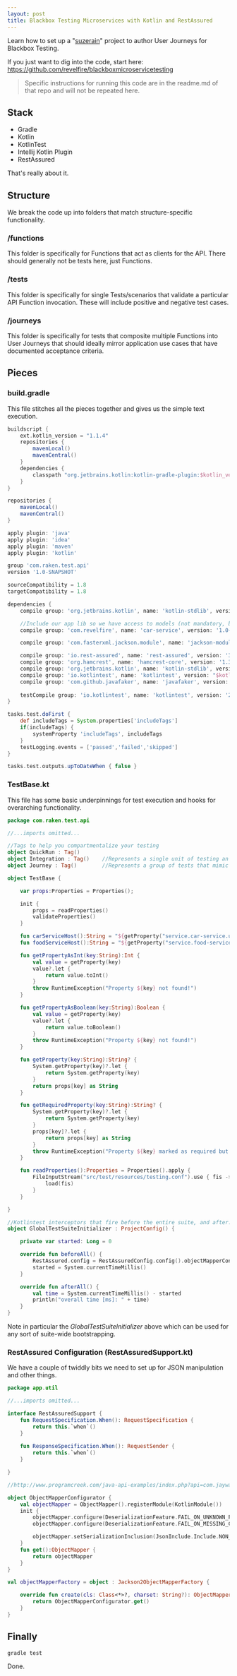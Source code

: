 ```yaml
---
layout: post
title: Blackbox Testing Microservices with Kotlin and RestAssured
---
```


Learn how to set up a "[suzerain](https://www.merriam-webster.com/dictionary/suzerain)" project to author 
User Journeys for Blackbox Testing.

If you just want to dig into the code, start here: https://github.com/revelfire/blackboxmicroservicetesting

> Specific instructions for running this code are in the readme.md of that repo and will not be repeated here.

## Stack
* Gradle
* Kotlin
* KotlinTest
* Intellij Kotlin Plugin
* RestAssured

That's really about it. 

## Structure

We break the code up into folders that match structure-specific functionality.

### /functions
This folder is specifically for Functions that act as clients for
 the API. There should generally not be tests here, just Functions.

### /tests
This folder is specifically for single Tests/scenarios that validate a
 particular API Function invocation. These will include positive and negative
 test cases.

### /journeys
This folder is specifically for tests that composite multiple Functions
into User Journeys that should ideally mirror application use cases
that have documented acceptance criteria. 

## Pieces

### build.gradle

This file stitches all the pieces together and gives us the simple text execution.

```groovy
buildscript {
    ext.kotlin_version = "1.1.4"
    repositories {
        mavenLocal()
        mavenCentral()
    }
    dependencies {
        classpath "org.jetbrains.kotlin:kotlin-gradle-plugin:$kotlin_version"
    }
}

repositories {
    mavenLocal()
    mavenCentral()
}

apply plugin: 'java'
apply plugin: 'idea'
apply plugin: 'maven'
apply plugin: 'kotlin'

group 'com.raken.test.api'
version '1.0-SNAPSHOT'

sourceCompatibility = 1.8
targetCompatibility = 1.8

dependencies {
    compile group: 'org.jetbrains.kotlin', name: 'kotlin-stdlib', version: "$kotlin_version"

    //Include our app lib so we have access to models (not mandatory, but helpful)
    compile group: 'com.revelfire', name: 'car-service', version: '1.0-SNAPSHOT'

    compile group: 'com.fasterxml.jackson.module', name: 'jackson-module-kotlin', version: '2.9.0'

    compile group: 'io.rest-assured', name: 'rest-assured', version: '3.0.2'
    compile group: 'org.hamcrest', name: 'hamcrest-core', version: '1.3'
    compile group: 'org.jetbrains.kotlin', name: 'kotlin-stdlib', version: "$kotlin_version"
    compile group: 'io.kotlintest', name: 'kotlintest', version: "$kotlin_version"
    compile group: 'com.github.javafaker', name: 'javafaker', version: "0.13"
    
    testCompile group: 'io.kotlintest', name: 'kotlintest', version: '2.0.1'
}

tasks.test.doFirst {
    def includeTags = System.properties['includeTags']
    if(includeTags) {
        systemProperty 'includeTags', includeTags
    }
    testLogging.events = ['passed','failed','skipped']
}

tasks.test.outputs.upToDateWhen { false }
```

### TestBase.kt
This file has some basic underpinnings for test execution and hooks for 
overarching functionality.

```kotlin
package com.raken.test.api

//...imports omitted...

//Tags to help you compartmentalize your testing
object QuickRun : Tag()
object Integration : Tag()    //Represents a single unit of testing an API endpoint (various scenarios possibly)
object Journey : Tag()        //Represents a group of tests that mimic a user behavior/journey through the app

object TestBase {

    var props:Properties = Properties();

    init {
        props = readProperties()
        validateProperties()
    }

    fun carServiceHost():String = "${getProperty("service.car-service.url")}:${getProperty("service.car-service.port")}"
    fun foodServiceHost():String = "${getProperty("service.food-service.url")}:${getProperty("service.food-service.port")}"

    fun getPropertyAsInt(key:String):Int {
        val value = getProperty(key)
        value?.let {
            return value.toInt()
        }
        throw RuntimeException("Property ${key} not found!")
    }

    fun getPropertyAsBoolean(key:String):Boolean {
        val value = getProperty(key)
        value?.let {
            return value.toBoolean()
        }
        throw RuntimeException("Property ${key} not found!")
    }

    fun getProperty(key:String):String? {
        System.getProperty(key)?.let {
            return System.getProperty(key)
        }
        return props[key] as String
    }

    fun getRequiredProperty(key:String):String? {
        System.getProperty(key)?.let {
            return System.getProperty(key)
        }
        props[key]?.let {
            return props[key] as String
        }
        throw RuntimeException("Property ${key} marked as required but not present!")
    }

    fun readProperties():Properties = Properties().apply {
        FileInputStream("src/test/resources/testing.conf").use { fis ->
            load(fis)
        }
    }

}

//Kotlintest interceptors that fire before the entire suite, and after.
object GlobalTestSuiteInitializer : ProjectConfig() {

    private var started: Long = 0

    override fun beforeAll() {
        RestAssured.config = RestAssuredConfig.config().objectMapperConfig(ObjectMapperConfig.objectMapperConfig().jackson2ObjectMapperFactory(objectMapperFactory))
        started = System.currentTimeMillis()
    }

    override fun afterAll() {
        val time = System.currentTimeMillis() - started
        println("overall time [ms]: " + time)
    }
}
```

Note in particular the *GlobalTestSuiteInitializer* above which can be used for any
sort of suite-wide bootstrapping.

### RestAssured Configuration (RestAssuredSupport.kt)
We have a couple of twiddly bits we need to set up for JSON manipulation and other things.

```kotlin
package app.util

//...imports omitted...

interface RestAssuredSupport {
    fun RequestSpecification.When(): RequestSpecification {
        return this.`when`()
    }
    
    fun ResponseSpecification.When(): RequestSender {
        return this.`when`()
    }

}

//http://www.programcreek.com/java-api-examples/index.php?api=com.jayway.restassured.config.RestAssuredConfig

object ObjectMapperConfigurator {
    val objectMapper = ObjectMapper().registerModule(KotlinModule())
    init {
        objectMapper.configure(DeserializationFeature.FAIL_ON_UNKNOWN_PROPERTIES, false)
        objectMapper.configure(DeserializationFeature.FAIL_ON_MISSING_CREATOR_PROPERTIES, false)

        objectMapper.setSerializationInclusion(JsonInclude.Include.NON_EMPTY)
    }
    fun get():ObjectMapper {
        return objectMapper
    }
}

val objectMapperFactory = object : Jackson2ObjectMapperFactory {

    override fun create(cls: Class<*>?, charset: String?): ObjectMapper {
        return ObjectMapperConfigurator.get()
    }
}

```

## Finally

```commandline
gradle test
```

Done.
